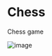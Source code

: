 # Chess
Chess game 

![image](https://github.com/aFuks/Chess/assets/96986297/23ef86ae-4881-434d-8dbf-2565aff0a670)
